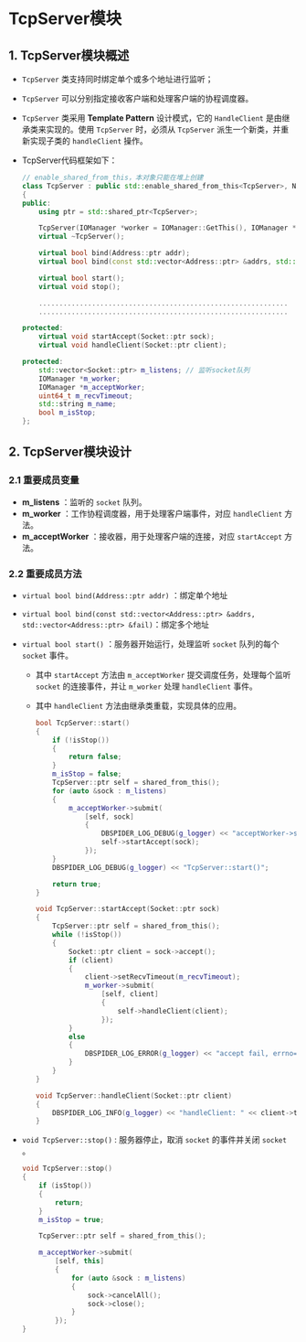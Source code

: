 # TcpServer模块

## 1. TcpServer模块概述

+ `TcpServer` 类支持同时绑定单个或多个地址进行监听；
+ `TcpServer` 可以分别指定接收客户端和处理客户端的协程调度器。
+ `TcpServer` 类采用 **Template Pattern** 设计模式，它的 `HandleClient` 是由继承类来实现的。使用 `TcpServer` 时，必须从 `TcpServer` 派生一个新类，并重新实现子类的 `handleClient` 操作。

+ TcpServer代码框架如下：

    ```C++
    // enable_shared_from_this，本对象只能在堆上创建
    class TcpServer : public std::enable_shared_from_this<TcpServer>, Noncopyable
    {
    public:
        using ptr = std::shared_ptr<TcpServer>;

        TcpServer(IOManager *worker = IOManager::GetThis(), IOManager *accept_worker = IOManager::GetThis());
        virtual ~TcpServer();

        virtual bool bind(Address::ptr addr);
        virtual bool bind(const std::vector<Address::ptr> &addrs, std::vector<Address::ptr> &fail);

        virtual bool start();
        virtual void stop();

        .............................................................
        .............................................................

    protected:
        virtual void startAccept(Socket::ptr sock);
        virtual void handleClient(Socket::ptr client);

    protected:
        std::vector<Socket::ptr> m_listens; // 监听socket队列
        IOManager *m_worker;
        IOManager *m_acceptWorker;
        uint64_t m_recvTimeout;
        std::string m_name;
        bool m_isStop;
    };
    ```

## 2. TcpServer模块设计

### 2.1 重要成员变量

+ **m_listens** ：监听的 `socket` 队列。
+ **m_worker** ：工作协程调度器，用于处理客户端事件，对应 `handleClient` 方法。
+ **m_acceptWorker** ：接收器，用于处理客户端的连接，对应 `startAccept` 方法。

### 2.2 重要成员方法

+ `virtual bool bind(Address::ptr addr)` ：绑定单个地址
+ `virtual bool bind(const std::vector<Address::ptr> &addrs, std::vector<Address::ptr> &fail)`：绑定多个地址
+ `virtual bool start()` ：服务器开始运行，处理监听 `socket` 队列的每个 `socket` 事件。
  + 其中 `startAccept` 方法由 `m_acceptWorker` 提交调度任务，处理每个监听 `socket` 的连接事件，并让 `m_worker` 处理 `handleClient` 事件。
  + 其中 `handleClient` 方法由继承类重载，实现具体的应用。

    ```C++
    bool TcpServer::start()
    {
        if (!isStop())
        {
            return false;
        }
        m_isStop = false;
        TcpServer::ptr self = shared_from_this();
        for (auto &sock : m_listens)
        {
            m_acceptWorker->submit(
                [self, sock]
                {
                    DBSPIDER_LOG_DEBUG(g_logger) << "acceptWorker->submit";
                    self->startAccept(sock);
                });
        }
        DBSPIDER_LOG_DEBUG(g_logger) << "TcpServer::start()";

        return true;
    }  

    void TcpServer::startAccept(Socket::ptr sock)
    {
        TcpServer::ptr self = shared_from_this();
        while (!isStop())
        {
            Socket::ptr client = sock->accept();
            if (client)
            {
                client->setRecvTimeout(m_recvTimeout);
                m_worker->submit(
                    [self, client]
                    {
                        self->handleClient(client);
                    });
            }
            else
            {
                DBSPIDER_LOG_ERROR(g_logger) << "accept fail, errno=" << errno << " errstr=" << strerror(errno);
            }
        }
    }
    
    void TcpServer::handleClient(Socket::ptr client)
    {
        DBSPIDER_LOG_INFO(g_logger) << "handleClient: " << client->toString();
    }
    ```

+ `void TcpServer::stop()` : 服务器停止，取消 `socket` 的事件并关闭 `socket` 。

    ```C++
    void TcpServer::stop()
    {
        if (isStop())
        {
            return;
        }
        m_isStop = true;

        TcpServer::ptr self = shared_from_this();

        m_acceptWorker->submit(
            [self, this]
            {
                for (auto &sock : m_listens)
                {
                    sock->cancelAll();
                    sock->close();
                }
            });
    }
    ```
